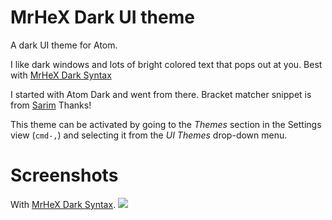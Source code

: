 # MrHeX Dark UI theme

A dark UI theme for Atom.

I like dark windows and lots of bright colored text that pops out at you.
Best with [MrHeX Dark Syntax](https://github.com/xMrHeX/mrhex-dark-syntax)

I started with Atom Dark and went from there.
Bracket matcher snippet is from [Sarim](https://discuss.atom.io/users/sarim) Thanks!

This theme can be activated by going to
the _Themes_ section in the Settings view (`cmd-,`) and selecting it from the
_UI Themes_ drop-down menu.

# Screenshots

With [MrHeX Dark Syntax](https://github.com/xMrHeX/mrhex-dark-syntax).
![](http://i.imgur.com/uFmhMUQ.png)

